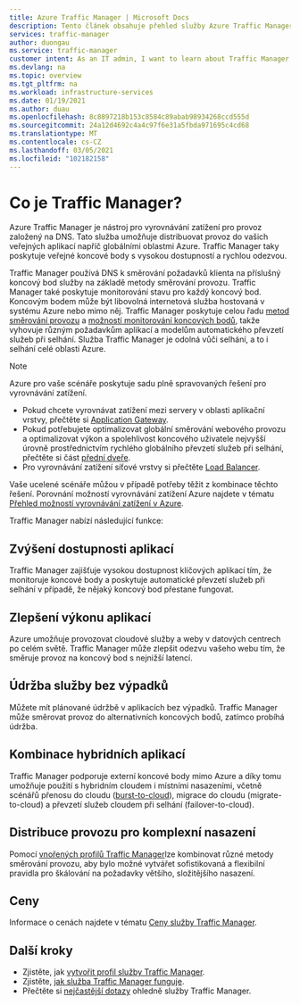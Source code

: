 ```yaml
---
title: Azure Traffic Manager | Microsoft Docs
description: Tento článek obsahuje přehled služby Azure Traffic Manager. Zjistěte, zda se jedná o správnou volbu pro síťový provoz vyrovnávání zatížení pro vaši aplikaci.
services: traffic-manager
author: duongau
ms.service: traffic-manager
customer intent: As an IT admin, I want to learn about Traffic Manager and what I can use it for.
ms.devlang: na
ms.topic: overview
ms.tgt_pltfrm: na
ms.workload: infrastructure-services
ms.date: 01/19/2021
ms.author: duau
ms.openlocfilehash: 8c8897218b153c8584c89abab98934268ccd555d
ms.sourcegitcommit: 24a12d4692c4a4c97f6e31a5fbda971695c4cd68
ms.translationtype: MT
ms.contentlocale: cs-CZ
ms.lasthandoff: 03/05/2021
ms.locfileid: "102182158"
---
```

# <a name="what-is-traffic-manager"></a>Co je Traffic Manager?
Azure Traffic Manager je nástroj pro vyrovnávání zatížení pro provoz založený na DNS. Tato služba umožňuje distribuovat provoz do vašich veřejných aplikací napříč globálními oblastmi Azure. Traffic Manager taky poskytuje veřejné koncové body s vysokou dostupností a rychlou odezvou.

Traffic Manager používá DNS k směrování požadavků klienta na příslušný koncový bod služby na základě metody směrování provozu. Traffic Manager také poskytuje monitorování stavu pro každý koncový bod. Koncovým bodem může být libovolná internetová služba hostovaná v systému Azure nebo mimo něj. Traffic Manager poskytuje celou řadu [metod směrování provozu](traffic-manager-routing-methods.md) a [možností monitorování koncových bodů](traffic-manager-monitoring.md), takže vyhovuje různým požadavkům aplikací a modelům automatického převzetí služeb při selhání. Služba Traffic Manager je odolná vůči selhání, a to i selhání celé oblasti Azure.

>[!NOTE]
> Azure pro vaše scénáře poskytuje sadu plně spravovaných řešení pro vyrovnávání zatížení. 
> * Pokud chcete vyrovnávat zatížení mezi servery v oblasti aplikační vrstvy, přečtěte si [Application Gateway](../application-gateway/overview.md).
> * Pokud potřebujete optimalizovat globální směrování webového provozu a optimalizovat výkon a spolehlivost koncového uživatele nejvyšší úrovně prostřednictvím rychlého globálního převzetí služeb při selhání, přečtěte si část [přední dveře](../frontdoor/front-door-overview.md).
> * Pro vyrovnávání zatížení síťové vrstvy si přečtěte [Load Balancer](../load-balancer/load-balancer-overview.md). 
> 
> Vaše ucelené scénáře můžou v případě potřeby těžit z kombinace těchto řešení.
> Porovnání možností vyrovnávání zatížení Azure najdete v tématu [Přehled možností vyrovnávání zatížení v Azure](/azure/architecture/guide/technology-choices/load-balancing-overview).

Traffic Manager nabízí následující funkce:

## <a name="increase-application-availability"></a>Zvýšení dostupnosti aplikací

Traffic Manager zajišťuje vysokou dostupnost klíčových aplikací tím, že monitoruje koncové body a poskytuje automatické převzetí služeb při selhání v případě, že nějaký koncový bod přestane fungovat.
    
## <a name="improve-application-performance"></a>Zlepšení výkonu aplikací

Azure umožňuje provozovat cloudové služby a weby v datových centrech po celém světě. Traffic Manager může zlepšit odezvu vašeho webu tím, že směruje provoz na koncový bod s nejnižší latencí.

## <a name="service-maintenance-without-downtime"></a>Údržba služby bez výpadků

Můžete mít plánované údržbě v aplikacích bez výpadků. Traffic Manager může směrovat provoz do alternativních koncových bodů, zatímco probíhá údržba.

## <a name="combine-hybrid-applications"></a>Kombinace hybridních aplikací

Traffic Manager podporuje externí koncové body mimo Azure a díky tomu umožňuje použití s hybridním cloudem i místními nasazeními, včetně scénářů přenosu do cloudu ([burst-to-cloud](https://azure.microsoft.com/overview/what-is-cloud-bursting/)), migrace do cloudu (migrate-to-cloud) a převzetí služeb cloudem při selhání (failover-to-cloud).

## <a name="distribute-traffic-for-complex-deployments"></a>Distribuce provozu pro komplexní nasazení

Pomocí [vnořených profilů Traffic Manager](traffic-manager-nested-profiles.md)lze kombinovat různé metody směrování provozu, aby bylo možné vytvářet sofistikovaná a flexibilní pravidla pro škálování na požadavky většího, složitějšího nasazení.

## <a name="pricing"></a>Ceny

Informace o cenách najdete v tématu [Ceny služby Traffic Manager](https://azure.microsoft.com/pricing/details/traffic-manager/).


## <a name="next-steps"></a>Další kroky

- Zjistěte, jak [vytvořit profil služby Traffic Manager](./quickstart-create-traffic-manager-profile.md).
- Zjistěte, [jak služba Traffic Manager funguje](traffic-manager-how-it-works.md).
- Přečtěte si [nejčastější dotazy](traffic-manager-FAQs.md) ohledně služby Traffic Manager.